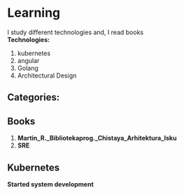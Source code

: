 # Learning

I study different technologies and, I read books<br> 
**Technologies:**
1) kubernetes
2) angular
3) Golang
4) Architectural Design

Categories: 
---
Books
---

 1)  **Martin_R._Bibliotekaprog._Chistaya_Arhitektura_Isku**
 2)  **SRE** 

Kubernetes
---
__Started system development__
